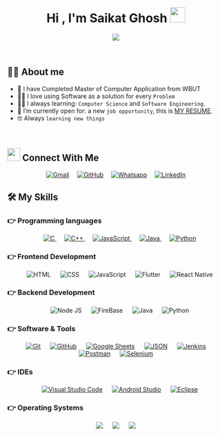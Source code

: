 <h1 align="center">Hi , I'm Saikat Ghosh <img src="https://media.giphy.com/media/hvRJCLFzcasrR4ia7z/giphy.gif" width="35"></h1>
<p align="center">
  <a href="https://github.com/DenverCoder1/readme-typing-svg"><img src="https://readme-typing-svg.herokuapp.com?lines=Computer+Science+Professional;DS%20|%20Algorithms%20|%20OOPs%20;Always%20learning%20new%20things&center=true&width=500&height=50"></a>
</p>


<br>




## :sassy_man:  About me
- :school: I have Completed Master of Computer Application from WBUT
- :technologist: I love using Software as a solution for every `Problem`
- :student: I always learning: `Computer Science` and `Software Engineering`.
- :thinking: I’m currently open for: a new `job opportunity`, this is [MY RESUME](https://drive.google.com/file/d/17BjCbCGYkgxxb4E1wm350F-5LTNeI98j/view?usp=sharing).
- :nerd_face: Always `learning new things`

<br>


## <img src="https://media.giphy.com/media/iY8CRBdQXODJSCERIr/giphy.gif" width="30px"> Connect With Me
<p align="center">
	<a href="mailto:saikatghosh438@gmail.com"><img img src="https://img.shields.io/badge/gmail-%23EA4335.svg?style=plastic&logo=gmail&logoColor=white" alt="Gmail"/></a>&emsp;
	<a href="https://github.com/SaikatGhos"><img src="https://img.shields.io/badge/github-%23181717.svg?style=plastic&logo=github&logoColor=white" alt="GitHub"/></a>&emsp;
	<a href="https://wa.me/+918697232826"><img src="https://img.shields.io/badge/whatsapp-%2325D366.svg?style=plastic&logo=whatsapp&logoColor=white" alt="Whatsapp"/></a>&emsp;
	<a href="https://www.linkedin.com/in/saikatghosh1997/"><img src="https://img.shields.io/badge/linkedin-%230A66C2.svg?style=plastic&logo=linkedin&logoColor=white" alt="LinkedIn"/></a>	
</p>




## 🛠️ My Skills

### 👉 Programming languages

<p align="center"> 
  &emsp; 
  <a href="https://www.cprogramming.com/" target="_blank"> 
    <img alt="C" src="https://img.shields.io/badge/C%20-%232370ED.svg?style=plastic&logo=c&logoColor=white">
  </a> 
  &emsp;
  <a href="https://www.w3schools.com/cpp/" target="_blank"> 
    <img alt="C++" src="https://img.shields.io/badge/C++%20-%2300599C.svg?style=plastic&logo=c%2B%2B&logoColor=white">
  </a> 
  &emsp;
  <a href="https://developer.mozilla.org/en-US/docs/Web/JavaScript" target="_blank"> 
     <img alt="JavaScript" src="https://img.shields.io/badge/JavaScript%20-%23F7DF1E.svg?style=plastic&logo=javascript&logoColor=black">
   </a>
  &emsp;
  <a href="https://www.java.com" target="_blank"> 
    <img alt="Java" src="https://img.shields.io/badge/Java-%23007396.svg?style=plastic&logo=java&logoColor=white">
  </a>
  &emsp;
   <a href="https://www.python.org" target="_blank">
    <img alt="Python" src="https://img.shields.io/badge/Python%20-%2314354C.svg?style=plastic&logo=python&logoColor=white">
  </a>
</p>

### 👉 Frontend Development

<p align="center"> 
  &emsp; 
  <a target="_blank"> 
   <img alt="HTML" src="https://img.shields.io/badge/HTML5%20-%23E34F26.svg?style=plastic&logo=html5&logoColor=white">
  </a>   
  &emsp;
  <a target="_blank">
    <img alt="CSS" src="https://img.shields.io/badge/CSS%20-%231572B6.svg?style=plastic&logo=css3&logoColor=white">
  </a> 
  &emsp;
  <a target="_blank">
    <img alt="JavaScript" src="https://img.shields.io/badge/JavaScript%20-%231572B6.svg?style=plastic&logo=JavaScript&logoColor=Yellow">
  </a>
  &emsp;
  <a target="_blank">
    <img alt="Flutter" src="https://img.shields.io/badge/Flutter%20-%231572B6.svg?style=plastic&logo=flutter&logoColor=white">
  </a>
  &emsp;
  <a target="_blank">
    <img alt="React Native" src="https://img.shields.io/badge/React Native%20-%231572B6.svg?style=plastic&logo=react&logoColor=white">
  </a>  
</p>

### 👉 Backend Development

<p align="center"> 
  &emsp; 
  <a target="_blank"> 
   <img alt="Node JS" src="https://img.shields.io/badge/Node JS%20-%231572B6.svg?style=plastic&logo=JavaScript&logoColor=yellow">
  </a>   
  &emsp;
  <a target="_blank">
    <img alt="FireBase" src="https://img.shields.io/badge/FireBase%20-%231572B6.svg?style=plastic&logo=firebase&logoColor=white">
  </a> 
  &emsp;
  <a target="_blank">
    <img alt="Java" src="https://img.shields.io/badge/Java%20-%231572B6.svg?style=plastic&logo=Java&logoColor=white">
  </a>
  &emsp;
  <a target="_blank">
    <img alt="Python" src="https://img.shields.io/badge/Python%20-%231572B6.svg?style=plastic&logo=python&logoColor=white">
  </a>   
</p>

 ### 👉 Software & Tools
 
<p align="center">
  &emsp;
    <a href="#"><img alt="Git" src="https://img.shields.io/badge/Git%20-%23F05033.svg?style=plastic&logo=git&logoColor=white"></a>
  &emsp;
    <a href="#"><img alt="GitHub" src="https://img.shields.io/badge/github-%23181717.svg?style=plastic&logo=github&logoColor=white"></a>
  &emsp;
    <a href="#"><img alt="Google Sheets" src="https://img.shields.io/badge/Google%20Sheets%20-%2334A853.svg?style=plastic&logo=google%20sheets&logoColor=white"></a>
  &emsp;           
    <a href="#"><img alt="JSON" img src="https://img.shields.io/badge/json-%23000000.svg?style=plastic&logo=json&logoColor=white"></a>
  &emsp; 
   <a href="#"><img alt="Jenkins" img src="https://img.shields.io/badge/Jenkins%20-%231572B6.svg?style=plastic&logo=jenkins&logoColor=white"></a>
  &emsp;
   <a href="#"><img alt="Postman" img src="https://img.shields.io/badge/Postman%20-%231572B6.svg?style=plastic&logo=postman&logoColor=white"></a>
  &emsp;
    <a href="#"><img alt="Selenium" src="https://img.shields.io/badge/selenium-%2343B02A.svg?&style=plastic&logo=selenium&logoColor=white"></a>
  
</p>

 ### 👉 IDEs
 
<p align="center">
  &emsp;
    <a href="#"><img alt="Visual Studio Code" src="https://img.shields.io/badge/Visual%20Studio%20Code-0078d7.svg?style=plastic&logo=visual-studio-code&logoColor=white"></a>
  &emsp;
      <a href="#"><img alt="Android Studio" src="https://img.shields.io/badge/Android Studio%20-%231572B6.svg?style=plastic&logo=androidstudio&logoColor=white"></a>
  &emsp;
    <a href="#"><img alt="Eclipse" src="https://img.shields.io/badge/eclipse%20ide-%232C2255.svg?&style=plastic&logo=eclipse%20ide&logoColor=white" /></a>
</p>


 ### 👉 Operating Systems
 
<p align="center">
  &emsp;
    <a href="#"><img src="https://img.shields.io/badge/Linux-FCC624?style=plastic&logo=linux&logoColor=black"></a>
  &emsp;
    <a href="#"><img src="https://img.shields.io/badge/Ubuntu-E95420?style=plastic&logo=ubuntu&logoColor=white"></a>
  &emsp;
    <a href="#"><img src="https://img.shields.io/badge/Windows-0078D6?style=plastic&logo=windows&logoColor=white"></a>
  &emsp;
   
</p>

<br/>
